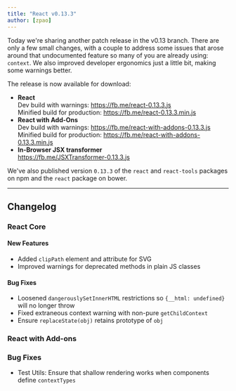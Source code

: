 ```yaml
---
title: "React v0.13.3"
author: [zpao]
---
```


Today we're sharing another patch release in the v0.13 branch. There are only a few small changes, with a couple to address some issues that arose around that undocumented feature so many of you are already using: `context`. We also improved developer ergonomics just a little bit, making some warnings better.

The release is now available for download:

* **React**  
  Dev build with warnings: <https://fb.me/react-0.13.3.js>  
  Minified build for production: <https://fb.me/react-0.13.3.min.js>  
* **React with Add-Ons**  
  Dev build with warnings: <https://fb.me/react-with-addons-0.13.3.js>  
  Minified build for production: <https://fb.me/react-with-addons-0.13.3.min.js>  
* **In-Browser JSX transformer**  
  <https://fb.me/JSXTransformer-0.13.3.js>

We've also published version `0.13.3` of the `react` and `react-tools` packages on npm and the `react` package on bower.

- - -

## Changelog

### React Core

#### New Features

* Added `clipPath` element and attribute for SVG
* Improved warnings for deprecated methods in plain JS classes

#### Bug Fixes

* Loosened `dangerouslySetInnerHTML` restrictions so `{__html: undefined}` will no longer throw
* Fixed extraneous context warning with non-pure `getChildContext`
* Ensure `replaceState(obj)` retains prototype of `obj`

### React with Add-ons

### Bug Fixes

* Test Utils: Ensure that shallow rendering works when components define `contextTypes`
